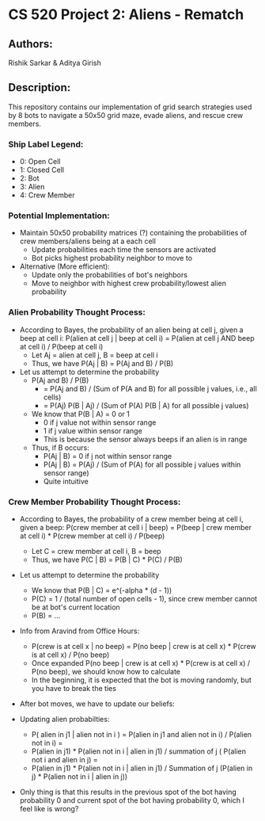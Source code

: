 # CS 520 Project 2: Aliens - Rematch

## Authors:
Rishik Sarkar & Aditya Girish

## Description:
This repository contains our implementation of grid search strategies used by 8 bots to navigate a 50x50 grid maze, evade aliens, and rescue crew members.

### Ship Label Legend:
- 0: Open Cell
- 1: Closed Cell
- 2: Bot
- 3: Alien
- 4: Crew Member

### Potential Implementation:
- Maintain 50x50 probability matrices (?) containing the probabilities of crew members/aliens being at a each cell
    - Update probabilities each time the sensors are activated
    - Bot picks highest probability neighbor to move to
- Alternative (More efficient):
    - Update only the probabilities of bot's neighbors
    - Move to neighbor with highest crew probability/lowest alien probability

### Alien Probability Thought Process:
- According to Bayes, the probability of an alien being at cell j, given a beep at cell i: P(alien at cell j | beep at cell i) = P(alien at cell j AND beep at cell i) / P(beep at cell i)
    - Let Aj = alien at cell j, B = beep at cell i
    - Thus, we have P(Aj | B) = P(Aj and B) / P(B)
- Let us attempt to determine the probability
    - P(Aj and B) / P(B) 
        - = P(Aj and B) / (Sum of P(A and B) for all possible j values, i.e., all cells)
        - = P(Aj) P(B | Aj) / (Sum of P(A) P(B | A) for all possible j values)
    - We know that P(B | A) = 0 or 1
        - 0 if j value not within sensor range
        - 1 if j value within sensor range
        - This is because the sensor always beeps if an alien is in range
    - Thus, if B occurs:
        - P(Aj | B) = 0 if j not within sensor range
        - P(Aj | B) = P(Aj) / (Sum of P(A) for all possible j values within sensor range)
        - Quite intuitive

### Crew Member Probability Thought Process:
- According to Bayes, the probability of a crew member being at cell i, given a beep: P(crew member at cell i | beep) = P(beep | crew member at cell i) * P(crew member at cell i) / P(beep)
    - Let C = crew member at cell i, B = beep
    - Thus, we have P(C | B) = P(B | C) * P(C) / P(B)
- Let us attempt to determine the probability
    - We know that P(B | C) = e^(-alpha * (d - 1))
    - P(C) = 1 / (total number of open cells - 1), since crew member cannot be at bot's current location
    - P(B) = ...
 
- Info from Aravind from Office Hours:
    - P(crew is at cell x | no beep) = P(no beep | crew is at cell x) * P(crew is at cell x) / P(no beep)
    - Once expanded P(no beep | crew is at cell x) * P(crew is at cell x) / P(no beep), we should know how to calculate
    - In the beginning, it is expected that the bot is moving randomly, but you have to break the ties
 
- After bot moves, we have to update our beliefs:

- Updating alien probabilties:
     - P( alien in j1 | alien not in i ) = P(alien in j1 and alien not in i) / P(alien not in i) =
    - P(alien in j1) * P(alien not in i | alien in j1) / summation of j ( P(alien not i and alien in j)  =
    - P(alien in j1) * P(alien not in i | alien in j1) / Summation of j (P(alien in j) * P(alien not in i  | alien in j))

- Only thing is that this results in the previous spot of the bot having probability 0 and current spot of the bot having probability 0, which I feel like is wrong? 
